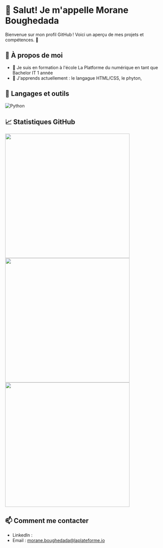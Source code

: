 # 👋 Salut! Je m'appelle  Morane Boughedada 
Bienvenue sur mon profil GitHub ! Voici un aperçu de mes projets et compétences. 🚀

## 🌟 À propos de moi
- 🔭 Je suis en formation à l'école La Platforme du numérique en tant que Bachelor IT 1 année
- 🌱 J'apprends actuellement : le langague HTML/CSS, le phyton,



## 🚀 Langages et outils
![Python](https://img.shields.io/badge/Python-3776AB?style=for-the-badge&logo=python&logoColor=white)


## 📈 Statistiques GitHub
<img width=400 src='https://github-readme-stats.vercel.app/api?username=morane-boughedada&theme=vue-dark&show_icons=true&hide_border=true&count_private=true' />
<img width=400 src='https://github-readme-streak-stats.herokuapp.com/?user=morane-boughedada&theme=vue-dark&hide_border=true' />
<img width=400 src='https://github-readme-stats.vercel.app/api/top-langs/?username=morane-boughedada&theme=vue-dark&show_icons=true&hide_border=true&layout=compact' />

## 📫 Comment me contacter
- LinkedIn : 
- Email : morane.boughedada@laplateforme.io
